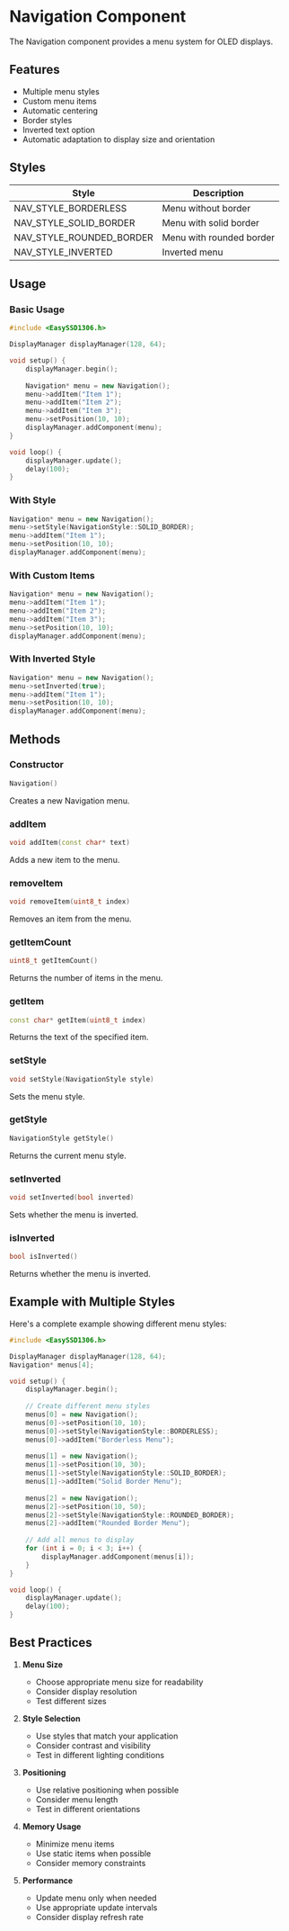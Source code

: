 # Navigation Component

The Navigation component provides a menu system for OLED displays.

## Features

- Multiple menu styles
- Custom menu items
- Automatic centering
- Border styles
- Inverted text option
- Automatic adaptation to display size and orientation

## Styles

| Style | Description |
|-------|-------------|
| NAV_STYLE_BORDERLESS | Menu without border |
| NAV_STYLE_SOLID_BORDER | Menu with solid border |
| NAV_STYLE_ROUNDED_BORDER | Menu with rounded border |
| NAV_STYLE_INVERTED | Inverted menu |

## Usage

### Basic Usage

```cpp
#include <EasySSD1306.h>

DisplayManager displayManager(128, 64);

void setup() {
    displayManager.begin();
    
    Navigation* menu = new Navigation();
    menu->addItem("Item 1");
    menu->addItem("Item 2");
    menu->addItem("Item 3");
    menu->setPosition(10, 10);
    displayManager.addComponent(menu);
}

void loop() {
    displayManager.update();
    delay(100);
}
```

### With Style

```cpp
Navigation* menu = new Navigation();
menu->setStyle(NavigationStyle::SOLID_BORDER);
menu->addItem("Item 1");
menu->setPosition(10, 10);
displayManager.addComponent(menu);
```

### With Custom Items

```cpp
Navigation* menu = new Navigation();
menu->addItem("Item 1");
menu->addItem("Item 2");
menu->addItem("Item 3");
menu->setPosition(10, 10);
displayManager.addComponent(menu);
```

### With Inverted Style

```cpp
Navigation* menu = new Navigation();
menu->setInverted(true);
menu->addItem("Item 1");
menu->setPosition(10, 10);
displayManager.addComponent(menu);
```

## Methods

### Constructor
```cpp
Navigation()
```
Creates a new Navigation menu.

### addItem
```cpp
void addItem(const char* text)
```
Adds a new item to the menu.

### removeItem
```cpp
void removeItem(uint8_t index)
```
Removes an item from the menu.

### getItemCount
```cpp
uint8_t getItemCount()
```
Returns the number of items in the menu.

### getItem
```cpp
const char* getItem(uint8_t index)
```
Returns the text of the specified item.

### setStyle
```cpp
void setStyle(NavigationStyle style)
```
Sets the menu style.

### getStyle
```cpp
NavigationStyle getStyle()
```
Returns the current menu style.

### setInverted
```cpp
void setInverted(bool inverted)
```
Sets whether the menu is inverted.

### isInverted
```cpp
bool isInverted()
```
Returns whether the menu is inverted.

## Example with Multiple Styles

Here's a complete example showing different menu styles:

```cpp
#include <EasySSD1306.h>

DisplayManager displayManager(128, 64);
Navigation* menus[4];

void setup() {
    displayManager.begin();
    
    // Create different menu styles
    menus[0] = new Navigation();
    menus[0]->setPosition(10, 10);
    menus[0]->setStyle(NavigationStyle::BORDERLESS);
    menus[0]->addItem("Borderless Menu");
    
    menus[1] = new Navigation();
    menus[1]->setPosition(10, 30);
    menus[1]->setStyle(NavigationStyle::SOLID_BORDER);
    menus[1]->addItem("Solid Border Menu");
    
    menus[2] = new Navigation();
    menus[2]->setPosition(10, 50);
    menus[2]->setStyle(NavigationStyle::ROUNDED_BORDER);
    menus[2]->addItem("Rounded Border Menu");
    
    // Add all menus to display
    for (int i = 0; i < 3; i++) {
        displayManager.addComponent(menus[i]);
    }
}

void loop() {
    displayManager.update();
    delay(100);
}
```

## Best Practices

1. **Menu Size**
   - Choose appropriate menu size for readability
   - Consider display resolution
   - Test different sizes

2. **Style Selection**
   - Use styles that match your application
   - Consider contrast and visibility
   - Test in different lighting conditions

3. **Positioning**
   - Use relative positioning when possible
   - Consider menu length
   - Test in different orientations

4. **Memory Usage**
   - Minimize menu items
   - Use static items when possible
   - Consider memory constraints

5. **Performance**
   - Update menu only when needed
   - Use appropriate update intervals
   - Consider display refresh rate 